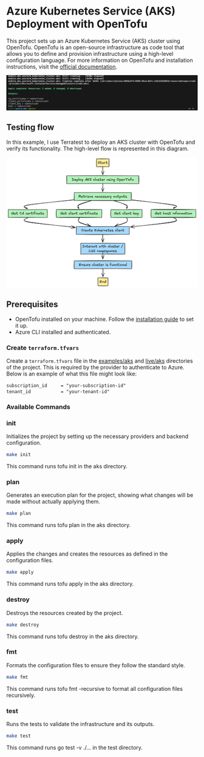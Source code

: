 # Azure Kubernetes Service (AKS) Deployment with OpenTofu

This project sets up an Azure Kubernetes Service (AKS) cluster using OpenTofu. OpenTofu is an open-source infrastructure as code tool that allows you to define and provision infrastructure using a high-level configuration language. For more information on OpenTofu and installation instructions, visit the [official documentation](https://opentofu.org/docs).

![alt text](./static/test.png)

## Testing flow

In this example, I use Terratest to deploy an AKS cluster with OpenTofu and verify its functionality. The high-level flow is represented in this diagram.

![alt text](./static/diagram.png)

## Prerequisites

- OpenTofu installed on your machine. Follow the [installation guide](https://opentofu.org/docs/intro/install/) to set it up.
- Azure CLI installed and authenticated.

### Create `terraform.tfvars`

Create a `terraform.tfvars` file in the [examples/aks](./examples/aks) and [live/aks](./live/aks) directories of the project. This is required by the provider to authenticate to Azure. Below is an example of what this file might look like:

```hcl
subscription_id     = "your-subscription-id"
tenant_id           = "your-tenant-id"
```

### Available Commands

### init

Initializes the project by setting up the necessary providers and backend configuration.

```sh
make init
```

This command runs tofu init in the aks directory.

### plan
Generates an execution plan for the project, showing what changes will be made without actually applying them.

```sh
make plan
```

This command runs tofu plan in the aks directory.

### apply
Applies the changes and creates the resources as defined in the configuration files.

```sh
make apply
```

This command runs tofu apply in the aks directory.

### destroy
Destroys the resources created by the project.

```sh
make destroy
```

This command runs tofu destroy in the aks directory.

### fmt
Formats the configuration files to ensure they follow the standard style.

```sh
make fmt
```

This command runs tofu fmt -recursive to format all configuration files recursively.

### test
Runs the tests to validate the infrastructure and its outputs.

```sh
make test
```

This command runs go test -v ./... in the test directory.